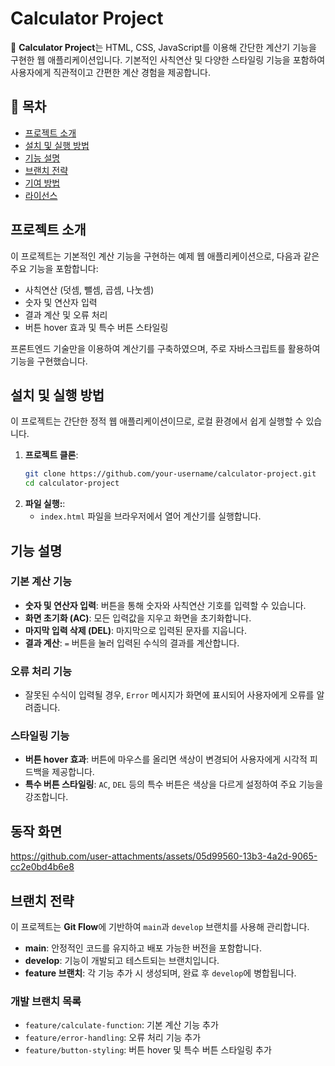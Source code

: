 # Calculator Project

🎉 **Calculator Project**는 HTML, CSS, JavaScript를 이용해 간단한 계산기 기능을 구현한 웹 애플리케이션입니다. 기본적인 사칙연산 및 다양한 스타일링 기능을 포함하여 사용자에게 직관적이고 간편한 계산 경험을 제공합니다.

## 📝 목차

- [프로젝트 소개](#프로젝트-소개)
- [설치 및 실행 방법](#설치-및-실행-방법)
- [기능 설명](#기능-설명)
- [브랜치 전략](#브랜치-전략)
- [기여 방법](#기여-방법)
- [라이선스](#라이선스)

## 프로젝트 소개

이 프로젝트는 기본적인 계산 기능을 구현하는 예제 웹 애플리케이션으로, 다음과 같은 주요 기능을 포함합니다:

- 사칙연산 (덧셈, 뺄셈, 곱셈, 나눗셈)
- 숫자 및 연산자 입력
- 결과 계산 및 오류 처리
- 버튼 hover 효과 및 특수 버튼 스타일링

프론트엔드 기술만을 이용하여 계산기를 구축하였으며, 주로 자바스크립트를 활용하여 기능을 구현했습니다.

## 설치 및 실행 방법

이 프로젝트는 간단한 정적 웹 애플리케이션이므로, 로컬 환경에서 쉽게 실행할 수 있습니다.

1. **프로젝트 클론**:
   ```bash
   git clone https://github.com/your-username/calculator-project.git
   cd calculator-project

2. **파일 실행:**:
   - `index.html` 파일을 브라우저에서 열어 계산기를 실행합니다.

## 기능 설명

### 기본 계산 기능

- **숫자 및 연산자 입력**: 버튼을 통해 숫자와 사칙연산 기호를 입력할 수 있습니다.
- **화면 초기화 (AC)**: 모든 입력값을 지우고 화면을 초기화합니다.
- **마지막 입력 삭제 (DEL)**: 마지막으로 입력된 문자를 지웁니다.
- **결과 계산**: `=` 버튼을 눌러 입력된 수식의 결과를 계산합니다.

### 오류 처리 기능

- 잘못된 수식이 입력될 경우, `Error` 메시지가 화면에 표시되어 사용자에게 오류를 알려줍니다.

### 스타일링 기능

- **버튼 hover 효과**: 버튼에 마우스를 올리면 색상이 변경되어 사용자에게 시각적 피드백을 제공합니다.
- **특수 버튼 스타일링**: `AC`, `DEL` 등의 특수 버튼은 색상을 다르게 설정하여 주요 기능을 강조합니다.

## 동작 화면
https://github.com/user-attachments/assets/05d99560-13b3-4a2d-9065-cc2e0bd4b6e8

## 브랜치 전략

이 프로젝트는 **Git Flow**에 기반하여 `main`과 `develop` 브랜치를 사용해 관리합니다.

- **main**: 안정적인 코드를 유지하고 배포 가능한 버전을 포함합니다.
- **develop**: 기능이 개발되고 테스트되는 브랜치입니다.
- **feature 브랜치**: 각 기능 추가 시 생성되며, 완료 후 `develop`에 병합됩니다.

### 개발 브랜치 목록

- `feature/calculate-function`: 기본 계산 기능 추가
- `feature/error-handling`: 오류 처리 기능 추가
- `feature/button-styling`: 버튼 hover 및 특수 버튼 스타일링 추가
